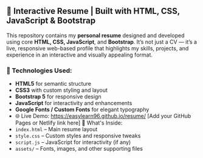 ## 💼 Interactive Resume | Built with HTML, CSS, JavaScript & Bootstrap

This repository contains my **personal resume** designed and developed using core **HTML, CSS, JavaScript**, and **Bootstrap**. It’s not just a CV — it’s a live, responsive web-based profile that highlights my skills, projects, and experience in an interactive and visually appealing format.

### 🔧 Technologies Used:

* **HTML5** for semantic structure
* **CSS3** with custom styling and layout
* **Bootstrap 5** for responsive design
* **JavaScript** for interactivity and enhancements
* **Google Fonts / Custom Fonts** for elegant typography
* 🌐 Live Demo:
https://easylearn96.github.io/resume/  \[Add your GitHub Pages or Netlify link here]
📁 What's Inside:
* `index.html` – Main resume layout
* `style.css` – Custom styles and responsive tweaks
* `script.js` – JavaScript for interactivity (if any)
* `assets/` – Fonts, images, and other supporting files
